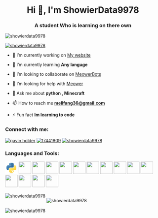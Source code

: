 <h1 align="center">Hi 👋, I'm ShowierData9978</h1>
<h3 align="center">A student Who is learning on there own</h3>

<p align="left"> <img src="https://komarev.com/ghpvc/?username=showierdata9978&label=Profile%20views&color=0e75b6&style=flat" alt="showierdata9978" /> </p>

<p align="left"> <a href="https://github.com/ryo-ma/github-profile-trophy"><img src="https://github-profile-trophy.vercel.app/?username=showierdata9978" alt="showierdata9978" /></a> </p>

- 🔭 I’m currently working on [My website](https://showierdata.tech)

- 🌱 I’m currently learning **Any languge**

- 👯 I’m looking to collaborate on [MeowerBots](https://github.com/MeowerBots)

- 🤝 I’m looking for help with [Meower](https://github.com/meower-media-co)

- 💬 Ask me about **python , Minecraft**

- 📫 How to reach me **mellfang36@gmail.com**

- ⚡ Fun fact **Im learning to code**

<h3 align="left">Connect with me:</h3>
<p align="left">
<a href="https://codepen.io/gavin holder" target="blank"><img align="center" src="https://raw.githubusercontent.com/rahuldkjain/github-profile-readme-generator/master/src/images/icons/Social/codepen.svg" alt="gavin holder" height="30" width="40" /></a>
<a href="https://stackoverflow.com/users/17441809" target="blank"><img align="center" src="https://raw.githubusercontent.com/rahuldkjain/github-profile-readme-generator/master/src/images/icons/Social/stack-overflow.svg" alt="17441809" height="30" width="40" /></a>
<a href="https://www.youtube.com/c/showierdata9978" target="blank"><img align="center" src="https://raw.githubusercontent.com/rahuldkjain/github-profile-readme-generator/master/src/images/icons/Social/youtube.svg" alt="showierdata9978" height="30" width="40" /></a>
</p>

<h3 align="left">Languages and Tools:</h3>
<p align="left"> <a href="https://www.python.org" target="_blank" rel="noreferrer"> <img src="https://raw.githubusercontent.com/devicons/devicon/master/icons/python/python-original.svg" alt="python" width="40" height="40"/></a>
<a><img src="https://github.com/yurijserrano/Github-Profile-Readme-Logos/blob/master/programming%20languages/bash.svg" width="40" height="40"> </a>
<a><img src="https://github.com/yurijserrano/Github-Profile-Readme-Logos/blob/master/programming%20languages/c%2B%2B.svg" width="40" height="40"> </a>
<a><img src="https://github.com/yurijserrano/Github-Profile-Readme-Logos/blob/master/programming%20languages/c.svg" width="40" height="40"> </a>
<a><img src="https://github.com/yurijserrano/Github-Profile-Readme-Logos/blob/master/programming%20languages/java.svg" width="40" height="40"> <a>
<a><img src="https://github.com/yurijserrano/Github-Profile-Readme-Logos/blob/master/programming%20languages/javascript.svg" width="40" height="40"> </a>
<a><img src="https://github.com/yurijserrano/Github-Profile-Readme-Logos/blob/master/others/css.svg" width="40" height="40"> </a>
<a><img src="https://github.com/yurijserrano/Github-Profile-Readme-Logos/blob/master/others/git.svg" width="40" height="40"> </a>
<a><img src="https://github.com/yurijserrano/Github-Profile-Readme-Logos/blob/master/others/html.svg" width="40" height="40"> </a>
<a><img src="https://github.com/yurijserrano/Github-Profile-Readme-Logos/blob/master/others/json.svg" width="40" height="40"> </a>
<a><img src="https://github.com/yurijserrano/Github-Profile-Readme-Logos/blob/master/databases/mongodb.svg" width="40" height="40"> </a>
<a><img src="https://github.com/yurijserrano/Github-Profile-Readme-Logos/blob/master/cloud/docker.svg" width="40" height="40"> </a>
<a><img src="https://github.com/yurijserrano/Github-Profile-Readme-Logos/blob/master/frameworks/django.svg" width="40" height="40"></a>
<a><img src="https://github.com/yurijserrano/Github-Profile-Readme-Logos/blob/master/frameworks/flask.svg" width="40" height="40"></a>
<a><img src="https://github.com/yurijserrano/Github-Profile-Readme-Logos/blob/master/text%20editors/vscode.svg" width="40" height="40"></a>
 <br><br>
<img align="left" src="https://github-readme-stats.vercel.app/api/top-langs?username=showierdata9978&show_icons=true&locale=en&layout=compact" alt="showierdata9978"/></p>

<p>&nbsp;<img align="center" src="https://github-readme-stats.vercel.app/api?username=showierdata9978&show_icons=true&locale=en" alt="showierdata9978" /></p>

<p><img align="center" src="https://github-readme-streak-stats.herokuapp.com/?user=showierdata9978&" alt="showierdata9978" /></p>

